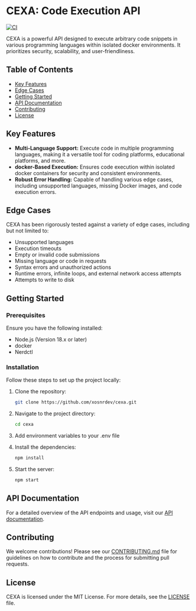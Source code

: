 # CEXA: Code Execution API

[![CI](https://github.com/xosnrdev/cexa/actions/workflows/ci.yml/badge.svg?event=pull_request)](https://github.com/xosnrdev/cexa/actions/workflows/ci.yml)

CEXA is a powerful API designed to execute arbitrary code snippets in various programming languages within isolated docker environments. It prioritizes security, scalability, and user-friendliness.

## Table of Contents

- [Key Features](#key-features)
- [Edge Cases](#edge-cases)
- [Getting Started](#getting-started)
- [API Documentation](#api-documentation)
- [Contributing](#contributing)
- [License](#license)

## Key Features

- **Multi-Language Support:** Execute code in multiple programming languages, making it a versatile tool for coding platforms, educational platforms, and more.
- **docker-Based Execution:** Ensures code execution within isolated docker containers for security and consistent environments.
- **Robust Error Handling:** Capable of handling various edge cases, including unsupported languages, missing Docker images, and code execution errors.

## Edge Cases

CEXA has been rigorously tested against a variety of edge cases, including but not limited to:

- Unsupported languages
- Execution timeouts
- Empty or invalid code submissions
- Missing language or code in requests
- Syntax errors and unauthorized actions
- Runtime errors, infinite loops, and external network access attempts
- Attempts to write to disk

## Getting Started

### Prerequisites

Ensure you have the following installed:

- Node.js (Version 18.x or later)
- docker
- Nerdctl

### Installation

Follow these steps to set up the project locally:

1. Clone the repository:

   ```bash
   git clone https://github.com/xosnrdev/cexa.git

   ```

2. Navigate to the project directory:

   ```bash
   cd cexa
   ```

3. Add environment variables to your .env file

4. Install the dependencies:

   ```bash
   npm install
   ```

5. Start the server:

   ```bash
   npm start
   ```

## API Documentation

For a detailed overview of the API endpoints and usage, visit our [API documentation](https://documenter.getpostman.com/view/32696710/2s9YythLiJ).

## Contributing

We welcome contributions! Please see our [CONTRIBUTING.md](CONTRIBUTING.md) file for guidelines on how to contribute and the process for submitting pull requests.

## License

CEXA is licensed under the MIT License. For more details, see the [LICENSE](LICENSE) file.

